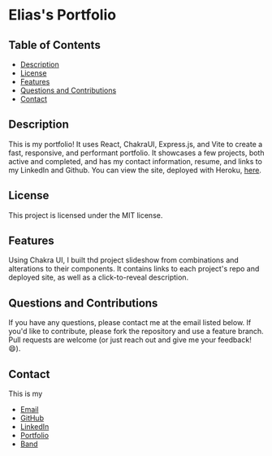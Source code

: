 # Elias's Portfolio

## Table of Contents

- [Description](#description)
- [License](#license)
- [Features](#features)
- [Questions and Contributions](#questions-and-contributions)
- [Contact](#contact)

## Description

This is my portfolio! It uses React, ChakraUI, Express.js, and Vite to create a fast, responsive, and performant portfolio. It showcases a few projects, both active and completed, and has my contact information, resume, and links to my LinkedIn and Github. You can view the site, deployed with Heroku, [here](http://www.eliassz.com).

## License

This project is licensed under the MIT license.

## Features

Using Chakra UI, I built thd project slideshow from combinations and alterations to their components. It contains links to each project's repo and deployed site, as well as a click-to-reveal description.

## Questions and Contributions

If you have any questions, please contact me at the email listed below. If you'd like to contribute, please fork the repository and use a feature branch. Pull requests are welcome (or just reach out and give me your feedback! :smile:).

## Contact

This is my

- [Email](mailto:elias.spector.zabusky@gmail.com)
- [GitHub](https://www.github.com/coldweatherboyy)
- [LinkedIn](https://www.linkedin.com/eliassz)
- [Portfolio](http://www.eliassz.com)
- [Band](https://linktr.ee/stojomusic)
